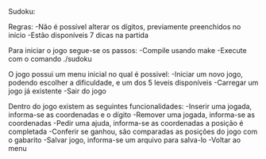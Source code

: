 Sudoku:

Regras:
-Não é possível alterar os dígitos, previamente preenchidos no início
-Estão disponíveis 7 dicas na partida

Para iniciar o jogo segue-se os passos:
-Compile usando make
-Execute com o comando ./sudoku

O jogo possui um menu inicial no qual é possivel:
-Iniciar um novo jogo, podendo escolher a dificuldade, e um dos 5 leveis disponíveis
-Carregar um jogo já existente
-Sair do jogo

Dentro do jogo existem as seguintes funcionalidades:
-Inserir uma jogada, informa-se as coordenadas e o dígito
-Remover uma jogada, informa-se as coordenadas
-Pedir uma ajuda, informa-se as coordenadas a posição é completada
-Conferir se ganhou, são comparadas as posições do jogo com o gabarito
-Salvar jogo, informa-se um arquivo para salva-lo
-Voltar ao menu